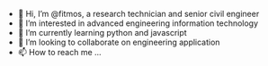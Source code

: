 - 👋 Hi, I’m @fitmos, a research technician and senior civil engineer
- 👀 I’m interested in advanced engineering information technology
- 🌱 I’m currently learning python and javascript
- 💞️ I’m looking to collaborate on engineering application
- 📫 How to reach me ...

<!---
fitmos/fitmos is a ✨ special ✨ repository because its `README.md` (this file) appears on your GitHub profile.
You can click the Preview link to take a look at your changes.
--->
